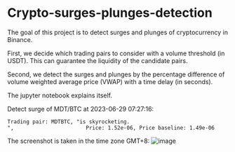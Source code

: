 # Crypto-surges-plunges-detection
 The goal of this project is to detect surges and plunges of cryptocurrency in Binance. 

 First, we decide which trading pairs to consider with a volume threshold (in USDT). This can guarantee the liquidity of the candidate pairs.
 
 Second, we detect the surges and plunges by the percentage difference of volume weighted  average price (VWAP) with a time delay (in seconds).
 
 The jupyter notebook explains itself.

Detect surge of MDT/BTC at 2023-06-29 07:27:16:
```
Trading pair: MDTBTC, "is skyrocketing.
",                       Price: 1.52e-06, Price baseline: 1.49e-06
```
The screenshot is taken in the time zone GMT+8:
![image](https://github.com/ace314/Crypto-surges-plunges-detection/assets/26135571/0485232c-936b-4a47-80dd-df9a03844de9)


